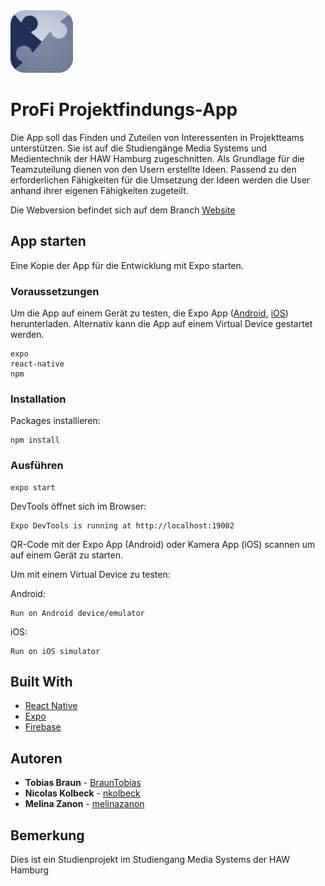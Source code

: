 <img src="https://github.com/BraunTobias/ProFi/blob/App/assets/App%20Icon%20Alternative.png" width="100" height="100">

# ProFi Projektfindungs-App

Die App soll das Finden und Zuteilen von Interessenten in Projektteams unterstützen. Sie ist auf die Studiengänge Media Systems und Medientechnik der HAW Hamburg zugeschnitten. Als Grundlage für die Teamzuteilung dienen von den Usern erstellte Ideen. Passend zu den erforderlichen Fähigkeiten für die Umsetzung der Ideen werden die User anhand ihrer eigenen Fähigkeiten zugeteilt.

Die Webversion befindet sich auf dem Branch [Website](https://github.com/BraunTobias/ProFi/tree/Website)

## App starten

Eine Kopie der App für die Entwicklung mit Expo starten. 

### Voraussetzungen

Um die App auf einem Gerät zu testen, die Expo App ([Android](https://play.google.com/store/apps/details?id=host.exp.exponent&hl=de&gl=US), [iOS](https://apps.apple.com/de/app/expo-client/id982107779)) herunterladen.
Alternativ kann die App auf einem Virtual Device gestartet werden.  

```
expo
react-native
npm
```

### Installation

Packages installieren:

```
npm install
```

### Ausführen

```
expo start
```
DevTools öffnet sich im Browser:
```
Expo DevTools is running at http://localhost:19002
``` 

QR-Code mit der Expo App (Android) oder Kamera App (iOS) scannen um auf einem Gerät zu starten.


Um mit einem Virtual Device zu testen:

Android:

```
Run on Android device/emulator
```

iOS:

```
Run on iOS simulator
```


## Built With

* [React Native](https://reactnative.dev/) 
* [Expo](https://docs.expo.io/)
* [Firebase](https://firebase.google.com/)


## Autoren

* **Tobias Braun** - [BraunTobias](https://github.com/BraunTobias)
* **Nicolas Kolbeck** - [nkolbeck](https://github.com/nkolbeck)
* **Melina Zanon** - [melinazanon](https://github.com/melinazanon)


## Bemerkung

Dies ist ein Studienprojekt im Studiengang Media Systems der HAW Hamburg
